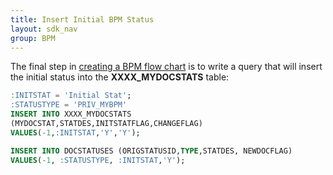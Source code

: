 ```yaml
---
title: Insert Initial BPM Status
layout: sdk_nav
group: BPM
---
```



The final step in [creating a BPM flow
chart](Creating-BPM-Flow-Charts ) is to write a query that
will insert the initial status into the **XXXX_MYDOCSTATS** table:

```sql
:INITSTAT = 'Initial Stat';
:STATUSTYPE = 'PRIV_MYBPM'
INSERT INTO XXXX_MYDOCSTATS
(MYDOCSTAT,STATDES,INITSTATFLAG,CHANGEFLAG)
VALUES(-1,:INITSTAT,'Y','Y');

INSERT INTO DOCSTATUSES (ORIGSTATUSID,TYPE,STATDES, NEWDOCFLAG)
VALUES(-1, :STATUSTYPE, :INITSTAT,'Y');
```
